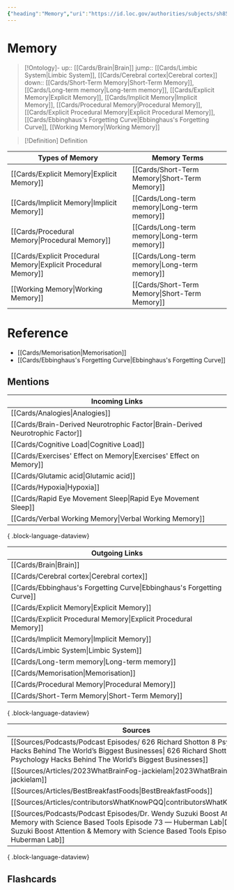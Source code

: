 ```yaml
---
{"heading":"Memory","uri":"https://id.loc.gov/authorities/subjects/sh85083497","aliases":["Retention (Psychology)"],"broader":["Intellect","Psychology","Thought and thinking"],"narrower":["Systemic memory hypothesis","Photographic memory","Collective memory"],"related":["Executive functions (Neuropsychology)","Comprehension","Mnemonics"],"dg-publish":true,"permalink":"/cards/memory/","dgPassFrontmatter":true}
---
```


# Memory

> [!Ontology]-
> up:: [[Cards/Brain\|Brain]]
> jump:: [[Cards/Limbic System\|Limbic System]], [[Cards/Cerebral cortex\|Cerebral cortex]]
> down:: [[Cards/Short-Term Memory\|Short-Term Memory]], [[Cards/Long-term memory\|Long-term memory]], [[Cards/Explicit Memory\|Explicit Memory]], [[Cards/Implicit Memory\|Implicit Memory]], [[Cards/Procedural Memory\|Procedural Memory]], [[Cards/Explicit Procedural Memory\|Explicit Procedural Memory]], [[Cards/Ebbinghaus's Forgetting Curve\|Ebbinghaus's Forgetting Curve]], [[Working Memory\|Working Memory]]

> [!Definition] Definition
> 

| Types of Memory | Memory Terms |
| ---- | ---- |
| [[Cards/Explicit Memory\|Explicit Memory]] | [[Cards/Short-Term Memory\|Short-Term Memory]] |
| [[Cards/Implicit Memory\|Implicit Memory]] | [[Cards/Long-term memory\|Long-term memory]] |
| [[Cards/Procedural Memory\|Procedural Memory]] | [[Cards/Long-term memory\|Long-term memory]] |
| [[Cards/Explicit Procedural Memory\|Explicit Procedural Memory]] | [[Cards/Long-term memory\|Long-term memory]] |
| [[Working Memory\|Working Memory]] | [[Cards/Short-Term Memory\|Short-Term Memory]] |
# Reference
- [[Cards/Memorisation\|Memorisation]]
- [[Cards/Ebbinghaus's Forgetting Curve\|Ebbinghaus's Forgetting Curve]]

## Mentions
| Incoming Links                                                                    |
| --------------------------------------------------------------------------------- |
| [[Cards/Analogies\|Analogies]]                                                 |
| [[Cards/Brain-Derived Neurotrophic Factor\|Brain-Derived Neurotrophic Factor]] |
| [[Cards/Cognitive Load\|Cognitive Load]]                                       |
| [[Cards/Exercises' Effect on Memory\|Exercises' Effect on Memory]]             |
| [[Cards/Glutamic acid\|Glutamic acid]]                                         |
| [[Cards/Hypoxia\|Hypoxia]]                                                     |
| [[Cards/Rapid Eye Movement Sleep\|Rapid Eye Movement Sleep]]                   |
| [[Cards/Verbal Working Memory\|Verbal Working Memory]]                         |

{ .block-language-dataview}

| Outgoing Links                                                            |
| ------------------------------------------------------------------------- |
| [[Cards/Brain\|Brain]]                                                 |
| [[Cards/Cerebral cortex\|Cerebral cortex]]                             |
| [[Cards/Ebbinghaus's Forgetting Curve\|Ebbinghaus's Forgetting Curve]] |
| [[Cards/Explicit Memory\|Explicit Memory]]                             |
| [[Cards/Explicit Procedural Memory\|Explicit Procedural Memory]]       |
| [[Cards/Implicit Memory\|Implicit Memory]]                             |
| [[Cards/Limbic System\|Limbic System]]                                 |
| [[Cards/Long-term memory\|Long-term memory]]                           |
| [[Cards/Memorisation\|Memorisation]]                                   |
| [[Cards/Procedural Memory\|Procedural Memory]]                         |
| [[Cards/Short-Term Memory\|Short-Term Memory]]                         |

{ .block-language-dataview}

| Sources                                                                                                                                                                                                                                   |
| ----------------------------------------------------------------------------------------------------------------------------------------------------------------------------------------------------------------------------------------- |
| [[Sources/Podcasts/Podcast Episodes/ 626   Richard Shotton   8 Psychology Hacks Behind The World’s Biggest Businesses\| 626   Richard Shotton   8 Psychology Hacks Behind The World’s Biggest Businesses]]                             |
| [[Sources/Articles/2023WhatBrainFog-jackielam\|2023WhatBrainFog-jackielam]]                                                                                                                                                            |
| [[Sources/Articles/BestBreakfastFoods\|BestBreakfastFoods]]                                                                                                                                                                            |
| [[Sources/Articles/contributorsWhatKnowPQQ\|contributorsWhatKnowPQQ]]                                                                                                                                                                  |
| [[Sources/Podcasts/Podcast Episodes/Dr. Wendy Suzuki  Boost Attention & Memory with Science Based Tools   Episode 73 — Huberman Lab\|Dr. Wendy Suzuki  Boost Attention & Memory with Science Based Tools   Episode 73 — Huberman Lab]] |

{ .block-language-dataview}

## Flashcards
